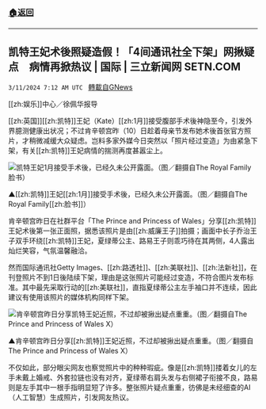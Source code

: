 ###  [:house:返回](README.md)
---


## 凯特王妃术後照疑造假！「4间通讯社全下架」网揪疑点　病情再掀热议 | 国际 | 三立新闻网  SETN.COM
`3/11/2024 7:12 AM UTC ` [轉載自GNews](https://gnews.org/articles/2383558)

[[zh:娱乐]]中心／徐佩华报导

[[zh:英国]][[zh:凯特]]王妃（Kate）[[zh:1月]]接受腹部手术後神隐至今，引发外界臆测健康出状况；不过肯辛顿宫昨（10）日趁着母亲节发布她术後首张官方照片，才稍微减缓大众疑虑。岂料多家外媒今日突然以「照片经过变造」为由紧急下架，有关[[zh:凯特]]王妃病情的揣测再度甚嚣尘上。

![凯特王妃1月接受手术後，已经久未公开露面。（图／翻摄自The Royal Family脸书）](https://attach.setn.com/newsimages/2024/03/02/4552926-PH.jpg "凯特王妃1月接受手术後，已经久未公开露面。（图／翻摄自The Royal Family脸书）")

▲[[zh:凯特]]王妃[[zh:1月]]接受手术後，已经久未公开露面。（图／翻摄自The Royal Family[[zh:脸书]]）

肯辛顿宫昨日在社群平台「The Prince and Princess of Wales」分享[[zh:凯特]]王妃术後第一张正面照，据悉该照片是由[[zh:威廉王子]]拍摄；画面中长子乔治王子双手环绕[[zh:凯特]]王妃，夏绿蒂公主、路易王子则乖巧待在其两侧，4人露出灿烂笑容，气氛温馨融洽。

然而国际通讯社Getty Images、[[zh:路透社]]、[[zh:美联社]]、[[zh:法新社]]，在刊登照片不到1日後陆续下架，理由是这张照片可能经过变造，不符合图片发布标准。其中最先采取行动的[[zh:美联社]]，直指夏绿蒂公主左手袖口并不连续，因此建议有使用该照片的媒体机构同样下架。

![肯辛顿宫昨日分享凯特王妃近照，不过却被揪出疑点重重。（图／翻摄自The Prince and Princess of Wales X）](https://attach.setn.com/newsimages/2024/03/10/4562590-PH.jpg "肯辛顿宫昨日分享凯特王妃近照，不过却被揪出疑点重重。（图／翻摄自The Prince and Princess of Wales X）")

▲肯辛顿宫昨日分享[[zh:凯特]]王妃近照，不过却被揪出疑点重重。（图／翻摄自The Prince and Princess of Wales X）

不仅如此，部分眼尖网友也察觉照片中的种种瑕疵。像是[[zh:凯特]]搂着女儿的左手未戴上婚戒、外套拉链也没有对齐，夏绿蒂右肩头发与右侧裙子衔接不良，路易则是左手其中一根手指明显短了许多。整张照片疑点重重，彷佛是未经细查的AI（人工智慧）生成照片，引发网友热议。
